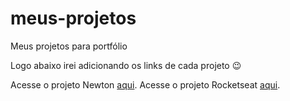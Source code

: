 # meus-projetos

<p>Meus projetos para portfólio</p>

<p>Logo abaixo irei adicionando os links de cada projeto 😉</p>

Acesse o projeto Newton <a href="https://developerm4rco.github.io/meus-projetos/projeto-newton">aqui</a>.
Acesse o projeto Rocketseat <a href="https://developerm4rco.github.io/meus-projetos/projeto-rocketseat/">aqui</a>.